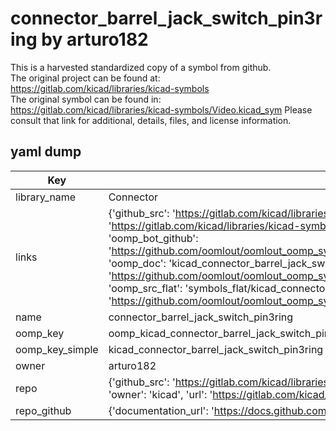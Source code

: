 # connector_barrel_jack_switch_pin3ring by arturo182  
This is a harvested standardized copy of a symbol from github.  
The original project can be found at:  
https://gitlab.com/kicad/libraries/kicad-symbols  
The original symbol can be found in:
https://gitlab.com/kicad/libraries/kicad-symbols/Video.kicad_sym
Please consult that link for additional, details, files, and license information.  
## yaml dump  
| Key | Value |  
| --- | --- |  
| library_name | Connector |  
| links | {'github_src': 'https://gitlab.com/kicad/libraries/kicad-symbols/Video.kicad_sym', 'github_src_repo': 'https://gitlab.com/kicad/libraries/kicad-symbols', 'oomp_bot': 'kicad_connector_barrel_jack_switch_pin3ring/working', 'oomp_bot_github': 'https://github.com/oomlout/oomlout_oomp_symbol_bot/tree/main/kicad_connector_barrel_jack_switch_pin3ring/working', 'oomp_doc': 'kicad_connector_barrel_jack_switch_pin3ring/working', 'oomp_doc_github': 'https://github.com/oomlout/oomlout_oomp_symbol_doc/tree/main/kicad_connector_barrel_jack_switch_pin3ring/working', 'oomp_src_flat': 'symbols_flat/kicad_connector_barrel_jack_switch_pin3ring/working', 'oomp_src_flat_github': 'https://github.com/oomlout/oomlout_oomp_symbol_src/tree/main/kicad_connector_barrel_jack_switch_pin3ring/working'} |  
| name | connector_barrel_jack_switch_pin3ring |  
| oomp_key | oomp_kicad_connector_barrel_jack_switch_pin3ring |  
| oomp_key_simple | kicad_connector_barrel_jack_switch_pin3ring |  
| owner | arturo182 |  
| repo | {'github_src': 'https://gitlab.com/kicad/libraries/kicad-symbols/Video.kicad_sym', 'name': 'libraries/kicad-symbols', 'owner': 'kicad', 'url': 'https://gitlab.com/kicad/libraries/kicad-symbols'} |  
| repo_github | {'documentation_url': 'https://docs.github.com/rest/repos/repos#get-a-repository', 'message': 'Not Found'} |  

